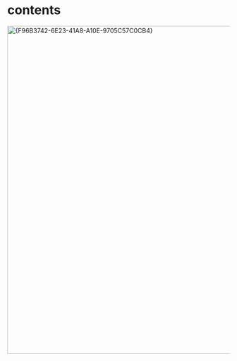 # contents

<img width="1826" height="744" alt="{F96B3742-6E23-41A8-A10E-9705C57C0CB4}" src="https://github.com/user-attachments/assets/c4f24a78-07af-4b4f-96e3-dc44eb609c0b" />

